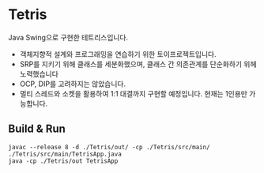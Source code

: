# Tetris

Java Swing으로 구현한 테트리스입니다.  

- 객체지향적 설계와 프로그래밍을 연습하기 위한 토이프로젝트입니다.
- SRP를 지키기 위해 클래스를 세분화했으며, 클래스 간 의존관계를 단순화하기 위헤 노력했습니다
- OCP, DIP를 고려하지는 않았습니다.
- 멀티 스레드와 소켓을 활용하여 1:1 대결까지 구현할 예정입니다. 현재는 1인용만 가능합니다.

## Build & Run
```shell
javac --release 8 -d ./Tetris/out/ -cp ./Tetris/src/main/ ./Tetris/src/main/TetrisApp.java
java -cp ./Tetris/out TetrisApp
```
